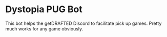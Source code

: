 # Dystopia PUG Bot
This bot helps the getDRAFTED Discord to facilitate pick up games. Pretty much works for any game obviously.